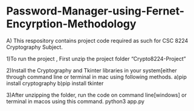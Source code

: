 # Password-Manager-using-Fernet-Encyrption-Methodology
A) This respository contains project code required as such for CSC 8224 Cryptography Subject. 

1)To run the project , First unzip the project folder “Crypto8224-Project” 

2)Install the Cryptography and Tkinter libraries in your system[either through command line or terminal in mac using following methods.
a)pip install cryptography
b)pip install tkinter

3)After unzipping the folder, run the code on command line[windows] or terminal in macos using this command.
python3 app.py
